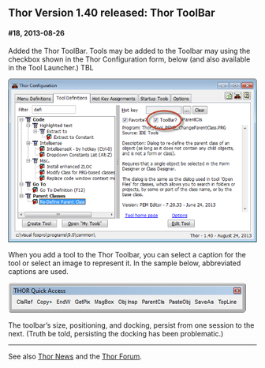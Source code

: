 
Thor Version 1.40 released: Thor ToolBar
---

#### <a name="Headline18">#18, 2013-08-26</a>
 

Added the Thor ToolBar.  Tools may be added to the Toolbar may using the checkbox shown in the Thor Configuration form,  below (and also available in the Tool Launcher.) TBL

![](Images/Thor_SNAGHTMLf389404.png)

When you add a tool to the Thor Toolbar, you can select a caption for the tool or select an image to represent it.  In the sample below, abbreviated captions are used.

![](Images/Thor_SNAGHTMLf3b4e2e.png)

The toolbar’s size, positioning, and docking, persist from one session to the next. (Truth be told, persisting the docking has been problematic.)

---
 
See also [Thor News](../Thor_news.md) and the [Thor Forum](https://groups.google.com/forum/?fromgroups#!forum/FoxProThor).  

